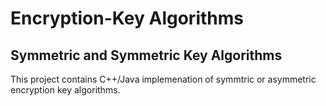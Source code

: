 # Encryption-Key Algorithms

## Symmetric and Symmetric Key Algorithms
This project contains C++/Java implemenation of symmtric or asymmetric encryption key algorithms.
 